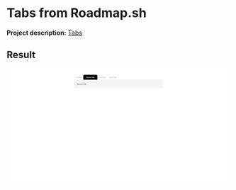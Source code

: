 # Tabs from Roadmap.sh

<p><b>Project description:</b> <a href="https://roadmap.sh/projects/simple-tabs">Tabs</a></p>

<section>
    <h2>Result</h2>
    <img src="./images/screenshot-result.png">
</section>

